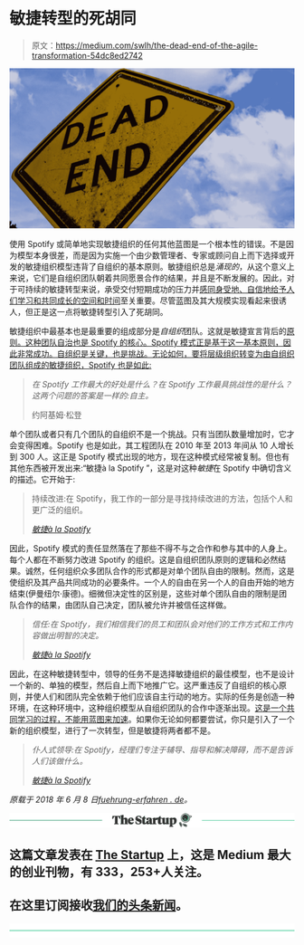 # 敏捷转型的死胡同

> 原文：<https://medium.com/swlh/the-dead-end-of-the-agile-transformation-54dc8ed2742>

![](img/fd3c53bbd808c0c8e2dbf685e59936a4.png)

使用 Spotify 或简单地实现敏捷组织的任何其他蓝图是一个根本性的错误。不是因为模型本身很差，而是因为实施一个由少数管理者、专家或顾问自上而下选择或开发的敏捷组织模型违背了自组织的基本原则。敏捷组织总是*涌现的*，从这个意义上来说，它们是自组织团队朝着共同愿景合作的结果，并且是不断发展的。因此，对于可持续的敏捷转型来说，承受交付短期成功的压力并[感同身受地、自信地给予人们学习和共同成长的空间和时间](https://fuehrung-erfahren.de/en/2018/05/three-pillars-of-sustainable-change-empathy-trust-and-patience/)至关重要。尽管蓝图及其大规模实现看起来很诱人，但正是这一点将敏捷转型引入了死胡同。

敏捷组织中最基本也是最重要的组成部分是*自组织*团队。这就是敏捷宣言背后的[原则。这种团队自治也是 Spotify 的核心。Spotify 模式正是基于这一基本原则，因此非常成功。自组织是关键，也是挑战。无论如何，要将层级组织转变为由自组织团队组成的敏捷组织，Spotify 也是如此:](http://agilemanifesto.org/principles.html)

> *在 Spotify 工作最大的好处是什么？在 Spotify 工作最具挑战性的是什么？这两个问题的答案是一样的:自主。*
> 
> 约阿基姆·松登

单个团队或者只有几个团队的自组织不是一个挑战。只有当团队数量增加时，它才会变得困难。Spotify 也是如此，其工程团队在 2010 年至 2013 年间从 10 人增长到 300 人。这正是 Spotify 模式出现的地方，现在这种模式经常被复制。但也有其他东西被开发出来:“敏捷à la Spotify ”，这是对这种*敏捷*在 Spotify 中确切含义的描述。它开始于:

> 持续改进:在 Spotify，我工作的一部分是寻找持续改进的方法，包括个人和更广泛的组织。
> 
> [*敏捷à la Spotify*](https://labs.spotify.com/2013/03/20/agile-a-la-spotify/)

因此，Spotify 模式的责任显然落在了那些不得不与之合作和参与其中的人身上。每个人都在不断努力改进 Spotify 的组织。这是自组织团队原则的逻辑和必然结果。诚然，任何组织众多团队合作的形式都是对单个团队自由的限制。然而，这是使组织及其产品共同成功的必要条件。一个人的自由在另一个人的自由开始的地方结束(伊曼纽尔·康德)。细微但决定性的区别是，这些对单个团队自由的限制是团队合作的结果，由团队自己决定，团队被允许并被信任这样做。

> *信任:在 Spotify，我们相信我们的员工和团队会对他们的工作方式和工作内容做出明智的决定。*
> 
> [*敏捷à la Spotify*](https://labs.spotify.com/2013/03/20/agile-a-la-spotify/)

因此，在这种敏捷转型中，领导的任务不是选择敏捷组织的最佳模型，也不是设计一个新的、单独的模型，然后自上而下地推广它。这严重违反了自组织的核心原则，并使人们和团队完全依赖于他们应该自主行动的地方。实际的任务是创造一种环境，在这种环境中，这种组织模型从自组织团队的合作中逐渐出现。[这是一个共同学习的过程，不能用蓝图来加速](https://fuehrung-erfahren.de/en/2018/05/three-pillars-of-sustainable-change-empathy-trust-and-patience/)。如果你无论如何都要尝试，你只是引入了一个新的组织模型，进行了一次转型，但是敏捷将两者都不是。

> *仆人式领导:在 Spotify，经理们专注于辅导、指导和解决障碍，而不是告诉人们该做什么。*
> 
> [*敏捷à la Spotify*](https://labs.spotify.com/2013/03/20/agile-a-la-spotify/)

*原载于 2018 年 6 月 8 日*[*fuehrung-erfahren . de*](https://fuehrung-erfahren.de/en/2018/06/the-dead-end-of-the-agile-transformation/)*。*

[![](img/308a8d84fb9b2fab43d66c117fcc4bb4.png)](https://medium.com/swlh)

## 这篇文章发表在 [The Startup](https://medium.com/swlh) 上，这是 Medium 最大的创业刊物，有 333，253+人关注。

## 在这里订阅接收[我们的头条新闻](http://growthsupply.com/the-startup-newsletter/)。

[![](img/b0164736ea17a63403e660de5dedf91a.png)](https://medium.com/swlh)